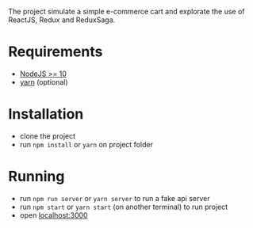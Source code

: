 The project simulate a simple e-commerce cart and explorate the use of ReactJS, Redux and ReduxSaga.

# Requirements

- [NodeJS >= 10](https://nodejs.org/en/)
- [yarn](https://yarnpkg.com) (optional)

# Installation

- clone the project
- run `npm install` or `yarn` on project folder

# Running

- run `npm run server` or `yarn server` to run a fake api server
- run `npm start` or `yarn start` (on another terminal) to run project
- open [localhost:3000](http://localhost:3000)
